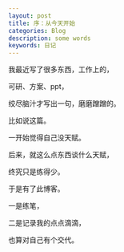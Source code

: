 ```yaml
---
layout: post
title: 序：从今天开始
categories: Blog
description: some words
keywords: 日记
---
```

我最近写了很多东西，工作上的，  

可研、方案、ppt，  

绞尽脑汁才写出一句，磨磨蹭蹭的。  

比如说这篇。  

一开始觉得自己没天赋。  

后来，就这么点东西谈什么天赋，  

终究只是练得少。  

于是有了此博客。  

一是练笔，  

二是记录我的点点滴滴，  

也算对自己有个交代。

